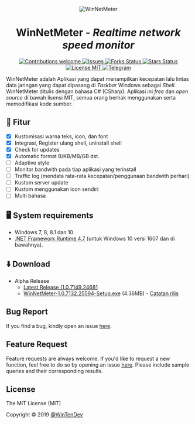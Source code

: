 <p align="center">
  <img src="https://telegra.ph/file/d26f8b07fee92f37ff8ce.jpg"
      alt="WinNetMeter" />
</p>

<h1 align="center">WinNetMeter - <i>Realtime network speed monitor</i></h1>

<p align="center">
  <!-- Contributions -->
  <a href="">
    <img src="https://img.shields.io/badge/contributions-welcome-orange.svg"
      alt="Contributions welcome" />
  </a>
 <!-- issues -->
  <a href="https://github.com/WinTenDev/WinNetMeter/issues">
    <img src="https://img.shields.io/github/issues/WinTenDev/WinNetMeter.svg"
      alt="Issues" />
  </a>
  <!-- Forks Status -->
  <a href="https://github.com/WinTenDev/WinNetMeter/network/members">
    <img src="https://img.shields.io/github/forks/WinTenDev/WinNetMeter.svg"
      alt="Forks Status" />
  </a>
  <!-- Stars Status -->
  <a href="https://github.com/WinTenDev/WinNetMeter/stargazers">
    <img src="https://img.shields.io/github/stars/WinTenDev/WinNetMeter.svg"
      alt="Stars Status" />
  </a>
 <!-- License --> 
  <a href="https://github.com/WinTenDev/WinNetMeter/blob/master/LICENSE">
    <img src="https://img.shields.io/github/license/WinTenDev/WinNetMeter.svg"
      alt="License MIT" />
  </a>
  <!-- Telegram -->
  <a href="https://t.me/WinTenDev">
    <img src="https://img.shields.io/static/v1.svg?logo=telegram&label=&message=@WinTenDev&color=blue"
      alt="Telegram" />
  </a>
</p>

WinNetMeter adalah Aplikasi yang dapat menampilkan kecepatan lalu lintas data jaringan yang dapat dipasang di *Taskbar* Windows sebagai *Shell*. WinNetMeter ditulis dengan bahasa C# (CSharp). Aplikasi ini *free* dan *open source* di bawah lisensi MIT, semua orang berhak menggunakan serta memodifikasi kode sumber.

## 💠 Fitur
- [x] Kustomisasi warna teks, icon, dan font
- [x] Integrasi, Register ulang shell, uninstall shell
- [x] Check for updates
- [x] Automatic format B/KB/MB/GB dst.
- [ ] Adaptive style
- [ ] Monitor bandwith pada tiap aplikasi yang terinstall
- [ ] Traffic log (mendata rata-rata kecepatan/penggunaan bandwith perhari)
- [ ] Kustom server update
- [ ] Kustom menggunakan icon sendiri
- [ ] Multi bahasa

## 🖥 System requirements
- Windows 7, 8, 8.1 dan 10
- [.NET Framework Runtime 4.7](https://dotnet.microsoft.com/download/thank-you/net472-offline) (untuk Windows 10 versi 1607 dan di bawahnya).

## ⬇️ Download
- Alpha Release
  - [Latest Release (1.0.7149.24681](https://github.com/WinTenDev/WinNetMeter/releases)
  - [WinNetMeter-1.0.7132.25594-Setup.exe](https://github.com/WinTenDev/WinNetMeter/releases/download/v1.0.7132.25594/WinNetMeter-1.0.7132.25594-Setup.exe) (4.36MB) - [Catatan rilis](https://github.com/WinTenDev/WinNetMeter/releases/tag/v1.0.7132.25594)

## Bug Report

If you find a bug, kindly open an issue [here](https://github.com/WinTenDev/WinNetMeter/issues/new).

## Feature Request

Feature requests are always welcome. If you'd like to request a new function, feel free to do so by opening an issue [here](https://github.com/WinTenDev/WinNetMeter/issues/new). Please include sample queries and their corresponding results.

## License
The MIT License (MIT)

Copyright © 2019 [@WinTenDev](https://t.me/WinTenDev)
